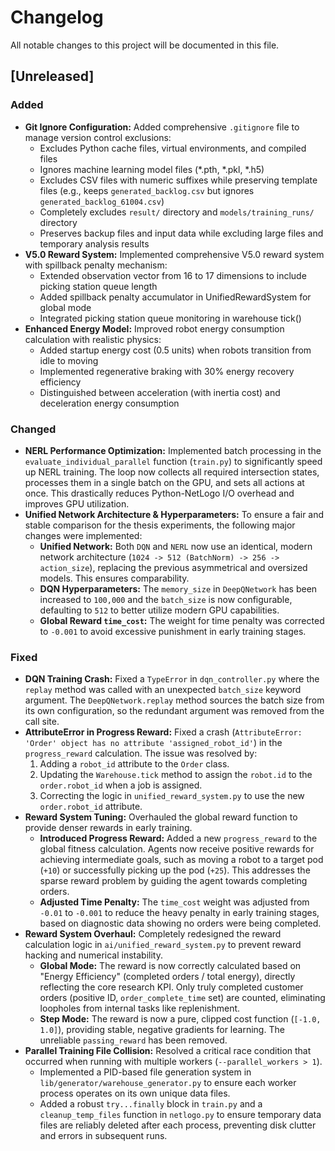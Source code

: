 # Changelog

All notable changes to this project will be documented in this file.

## [Unreleased]

### Added
- **Git Ignore Configuration:** Added comprehensive `.gitignore` file to manage version control exclusions:
  - Excludes Python cache files, virtual environments, and compiled files
  - Ignores machine learning model files (*.pth, *.pkl, *.h5)
  - Excludes CSV files with numeric suffixes while preserving template files (e.g., keeps `generated_backlog.csv` but ignores `generated_backlog_61004.csv`)
  - Completely excludes `result/` directory and `models/training_runs/` directory
  - Preserves backup files and input data while excluding large files and temporary analysis results
- **V5.0 Reward System:** Implemented comprehensive V5.0 reward system with spillback penalty mechanism:
  - Extended observation vector from 16 to 17 dimensions to include picking station queue length
  - Added spillback penalty accumulator in UnifiedRewardSystem for global mode
  - Integrated picking station queue monitoring in warehouse tick()
- **Enhanced Energy Model:** Improved robot energy consumption calculation with realistic physics:
  - Added startup energy cost (0.5 units) when robots transition from idle to moving
  - Implemented regenerative braking with 30% energy recovery efficiency
  - Distinguished between acceleration (with inertia cost) and deceleration energy consumption

### Changed
- **NERL Performance Optimization:** Implemented batch processing in the `evaluate_individual_parallel` function (`train.py`) to significantly speed up NERL training. The loop now collects all required intersection states, processes them in a single batch on the GPU, and sets all actions at once. This drastically reduces Python-NetLogo I/O overhead and improves GPU utilization.
- **Unified Network Architecture & Hyperparameters:** To ensure a fair and stable comparison for the thesis experiments, the following major changes were implemented:
  - **Unified Network:** Both `DQN` and `NERL` now use an identical, modern network architecture (`1024 -> 512 (BatchNorm) -> 256 -> action_size`), replacing the previous asymmetrical and oversized models. This ensures comparability.
  - **DQN Hyperparameters:** The `memory_size` in `DeepQNetwork` has been increased to `100,000` and the `batch_size` is now configurable, defaulting to `512` to better utilize modern GPU capabilities.
  - **Global Reward `time_cost`:** The weight for time penalty was corrected to `-0.001` to avoid excessive punishment in early training stages.

### Fixed
- **DQN Training Crash:** Fixed a `TypeError` in `dqn_controller.py` where the `replay` method was called with an unexpected `batch_size` keyword argument. The `DeepQNetwork.replay` method sources the batch size from its own configuration, so the redundant argument was removed from the call site.
- **AttributeError in Progress Reward:** Fixed a crash (`AttributeError: 'Order' object has no attribute 'assigned_robot_id'`) in the `progress_reward` calculation. The issue was resolved by:
  1. Adding a `robot_id` attribute to the `Order` class.
  2. Updating the `Warehouse.tick` method to assign the `robot.id` to the `order.robot_id` when a job is assigned.
  3. Correcting the logic in `unified_reward_system.py` to use the new `order.robot_id` attribute.
- **Reward System Tuning:** Overhauled the global reward function to provide denser rewards in early training.
  - **Introduced Progress Reward:** Added a new `progress_reward` to the global fitness calculation. Agents now receive positive rewards for achieving intermediate goals, such as moving a robot to a target pod (`+10`) or successfully picking up the pod (`+25`). This addresses the sparse reward problem by guiding the agent towards completing orders.
  - **Adjusted Time Penalty:** The `time_cost` weight was adjusted from `-0.01` to `-0.001` to reduce the heavy penalty in early training stages, based on diagnostic data showing no orders were being completed.
- **Reward System Overhaul:** Completely redesigned the reward calculation logic in `ai/unified_reward_system.py` to prevent reward hacking and numerical instability.
  - **Global Mode:** The reward is now correctly calculated based on "Energy Efficiency" (completed orders / total energy), directly reflecting the core research KPI. Only truly completed customer orders (positive ID, `order_complete_time` set) are counted, eliminating loopholes from internal tasks like replenishment.
  - **Step Mode:** The reward is now a pure, clipped cost function (`[-1.0, 1.0]`), providing stable, negative gradients for learning. The unreliable `passing_reward` has been removed.
- **Parallel Training File Collision:** Resolved a critical race condition that occurred when running with multiple workers (`--parallel_workers > 1`).
  - Implemented a PID-based file generation system in `lib/generator/warehouse_generator.py` to ensure each worker process operates on its own unique data files.
  - Added a robust `try...finally` block in `train.py` and a `cleanup_temp_files` function in `netlogo.py` to ensure temporary data files are reliably deleted after each process, preventing disk clutter and errors in subsequent runs. 
